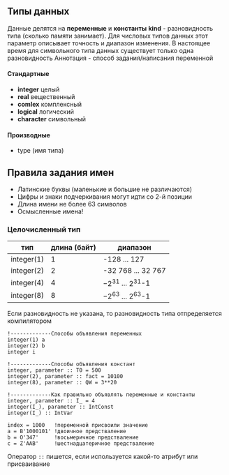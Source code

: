## Типы данных
Данные делятся на **переменные** и **константы**
**kind** - разновидность типа (сколько памяти занимает). Для числовых типов данных этот параметр описывает точность и диапазон изменения. В настоящее время для символьного типа данных существует только одна разновидность
Аннотация - способ задания/написания переменной  
#### Стандартные
- **integer** целый
- **real** вещественный
- **comlex** комплексный
- **logical** логический
- **character** символьный

#### Производные
- type (имя типа)


## Правила задания имен
- Латинские буквы (маленькие и большие не различаются)
- Цифры и знаки подчеркивания могут идти со 2-й позиции
- Длина имени не более 63 символов
- Осмысленные имена!

 
### Целочисленный тип
|тип| длина (байт) | диапазон|
|--|--|--|
|integer(1)| 1 | -128 ... 127|
|integer(2)|2|-32 768 ... 32 767 |
|integer(4)|4|$-2^{31}$ ... $2^{31}$-1 |
|integer(8)|8|$-2^{63}$ ... $2^{63}$-1 |


Если разновидность не указана, то разновидность типа отпределяется компилятором

```
!-------------Способы объявления переменных
integer(1) a
integer(2) b
integer i

!-------------Способы объявления констант
integer, parameter :: T0 = 500
integer(2), parameter :: fact = 10100
integer(8), parameter :: QW = 3**20

!-------------Как правильно объявлять переменные и константы
integer, parameter :: I_ = 4
integer(I_), parameter :: IntConst
integer(I_) :: IntVar

index = 1000   !переменной присвоили значение
a = B'1000101' !двоичное предстваление
b = O'347'     !восьмеричное предстваление
c = Z'AAB'     !шестнадцатеричное предстваление
```

Оператор ` :: ` пишется, если используется какой-то атрибут или присваивание
